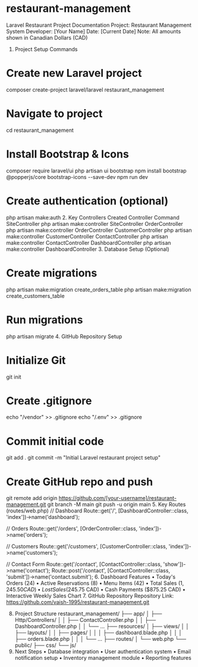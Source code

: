 # restaurant-management

Laravel Restaurant Project Documentation
Project: Restaurant Management System
Developer: [Your Name]
Date: [Current Date]
Note: All amounts shown in Canadian Dollars (CAD)
1. Project Setup Commands
# Create new Laravel project
composer create-project laravel/laravel restaurant_management

# Navigate to project
cd restaurant_management

# Install Bootstrap & Icons
composer require laravel/ui
php artisan ui bootstrap
npm install bootstrap @popperjs/core bootstrap-icons --save-dev
npm run dev

# Create authentication (optional)
php artisan make:auth
2. Key Controllers Created
Controller	Command
SiteController	php artisan make:controller SiteController
OrderController	php artisan make:controller OrderController
CustomerController	php artisan make:controller CustomerController
ContactController	php artisan make:controller ContactController
DashboardController	php artisan make:controller DashboardController
3. Database Setup (Optional)
# Create migrations
php artisan make:migration create_orders_table
php artisan make:migration create_customers_table

# Run migrations
php artisan migrate
4. GitHub Repository Setup
# Initialize Git
git init

# Create .gitignore
echo "/vendor" >> .gitignore
echo "/.env" >> .gitignore

# Commit initial code
git add .
git commit -m "Initial Laravel restaurant project setup"

# Create GitHub repo and push
git remote add origin https://github.com/[your-username]/restaurant-management.git
git branch -M main
git push -u origin main
5. Key Routes (routes/web.php)
// Dashboard
Route::get('/', [DashboardController::class, 'index'])->name('dashboard');

// Orders
Route::get('/orders', [OrderController::class, 'index'])->name('orders');

// Customers
Route::get('/customers', [CustomerController::class, 'index'])->name('customers');

// Contact Form
Route::get('/contact', [ContactController::class, 'show'])->name('contact');
Route::post('/contact', [ContactController::class, 'submit'])->name('contact.submit');
6. Dashboard Features
•	Today's Orders (24)
•	Active Reservations (8)
•	Menu Items (42)
•	Total Sales ($1,245.50 CAD)
•	Lost Sales ($245.75 CAD)
•	Cash Payments ($875.25 CAD)
•	Interactive Weekly Sales Chart
7. GitHub Repository
Repository Link:  https://github.com/vaish-1995/restaurant-management.git

8. Project Structure
restaurant_management/
├── app/
│   ├── Http/Controllers/
│   │   ├── ContactController.php
│   │   ├── DashboardController.php
│   │   └── ...
├── resources/
│   ├── views/
│   │   ├── layouts/
│   │   ├── pages/
│   │   │   ├── dashboard.blade.php
│   │   │   ├── orders.blade.php
│   │   │   └── ...
├── routes/
│   └── web.php
└── public/
    ├── css/
    └── js/
9. Next Steps
•	Database integration
•	User authentication system
•	Email notification setup
•	Inventory management module
•	Reporting features

